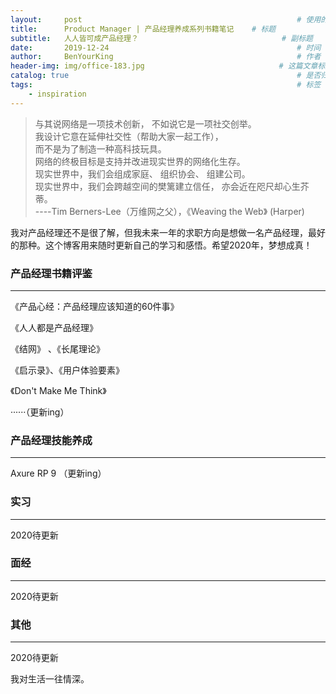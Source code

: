 ```yaml
---
layout:     post                                                # 使用的布局（不需要改）
title:      Product Manager | 产品经理养成系列书籍笔记    # 标题 
subtitle:   人人皆可成产品经理？                                # 副标题
date:       2019-12-24                                          # 时间
author:     BenYourKing                                         # 作者
header-img: img/office-183.jpg                              # 这篇文章标题背景图片
catalog: true                                                   # 是否归档
tags:                                                           # 标签
    - inspiration
---
```

       
       
> 与其说网络是一项技术创新， 不如说它是一项社交创举。    
> 我设计它意在延伸社交性（帮助大家一起工作），             
> 而不是为了制造一种高科技玩具。             
> 网络的终极目标是支持并改进现实世界的网络化生存。    
> 现实世界中，我们会组成家庭、 组织协会、 组建公司。     
> 现实世界中，我们会跨越空间的樊篱建立信任， 亦会近在咫尺却心生芥蒂。   
> ----Tim Berners-Lee（万维网之父），《Weaving the Web》 (Harper)

我对产品经理还不是很了解，但我未来一年的求职方向是想做一名产品经理，最好的那种。这个博客用来随时更新自己的学习和感悟。希望2020年，梦想成真！

### 产品经理书籍评鉴
*******************
        
《产品心经：产品经理应该知道的60件事》        
        
《人人都是产品经理》      
       
《结网》 、《长尾理论》      
      
《启示录》、《用户体验要素》       
      
《Don't Make Me Think》      
       
      
      
      
······（更新ing）

      
### 产品经理技能养成
******************
               
Axure RP 9 （更新ing）      

   

### 实习    
******************


2020待更新     
         
        
### 面经       
*****************
           
2020待更新      
          

### 其他      
******************

2020待更新 


我对生活一往情深。










          






